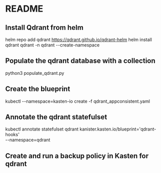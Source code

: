 # README

## Install Qdrant from helm

helm repo add qdrant https://qdrant.github.io/qdrant-helm
helm install qdrant qdrant -n qdrant --create-namespace


## Populate the qdrant database with a collection

python3 populate_qdrant.py

## Create the blueprint

kubectl --namespace=kasten-io create -f qdrant_appconsistent.yaml

## Annotate the qdrant statefulset

kubectl annotate statefulset qdrant kanister.kasten.io/blueprint='qdrant-hooks' \
     --namespace=qdrant

## Create and run a backup policy in Kasten for qdrant
